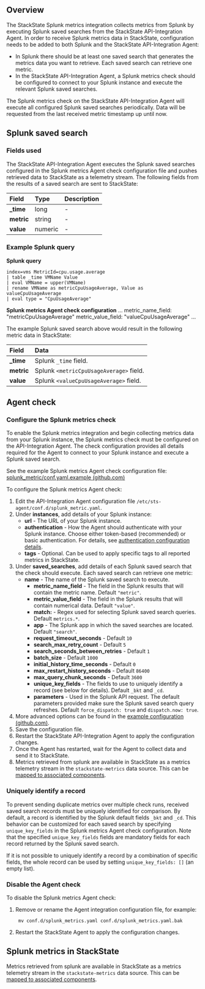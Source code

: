 ## Overview

The StackState Splunk metrics integration collects metrics from Splunk by executing Splunk saved searches from the StackState API-Integration Agent. In order to receive Splunk metrics data in StackState, configuration needs to be added to both Splunk and the StackState API-Integration Agent:

* In Splunk there should be at least one saved search that generates the metrics data you want to retrieve. Each saved search can retrieve one metric.
* In the StackState API-Integration Agent, a Splunk metrics check should be configured to connect to your Splunk instance and execute the relevant Splunk saved searches.

The Splunk metrics check on the StackState API-Integration Agent will execute all configured Splunk saved searches periodically. Data will be requested from the last received metric timestamp up until now.

## Splunk saved search

### Fields used

The StackState API-Integration Agent executes the Splunk saved searches configured in the Splunk metrics Agent check configuration file and pushes retrieved data to StackState as a telemetry stream. The following fields from the results of a saved search are sent to StackState:

| Field | Type | Description |
| :--- | :--- | :--- |
| **\_time** | long | - | Data collection timestamp, millis since epoch. |
| **metric** | string | - | The name of the metric. Taken from the configured `metric_name_field`. |
| **value** | numeric | - | The value of the metric. Taken from the configured `metric_value_field`. |

### Example Splunk query

**Splunk query**
```text
index=vms MetricId=cpu.usage.average
| table _time VMName Value    
| eval VMName = upper(VMName)
| rename VMName as metricCpuUsageAverage, Value as valueCpuUsageAverage
| eval type = "CpuUsageAverage"
```

**Splunk metrics Agent check configuration**
...
metric_name_field: "metricCpuUsageAverage"
metric_value_field: "valueCpuUsageAverage"
...

The example Splunk saved search above would result in the following metric data in StackState:

| Field | Data |
| :--- | :--- |
| **\_time** | Splunk `_time` field. |
| **metric** | Splunk `<metricCpuUsageAverage>` field. |
| **value** | Splunk `<valueCpuUsageAverage>` field. |

## Agent check

### Configure the Splunk metrics check

To enable the Splunk metrics integration and begin collecting metrics data from your Splunk instance, the Splunk metrics check must be configured on the API-Integration Agent. The check configuration provides all details required for the Agent to connect to your Splunk instance and execute a Splunk saved search.

See the example Splunk metrics Agent check configuration file: [splunk_metric/conf.yaml.example \(github.com\)](https://github.com/StackVista/sts-agent-integrations-core/blob/master/splunk_metric/conf.yaml.example)

To configure the Splunk metrics Agent check:

1. Edit the API-Integration Agent configuration file `/etc/sts-agent/conf.d/splunk_metric.yaml`.
2. Under **instances**, add details of your Splunk instance:
   * **url** - The URL of your Splunk instance.
   * **authentication** - How the Agent should authenticate with your Splunk instance. Choose either token-based (recommended) or basic authentication. For details, see [authentication configuration details](/stackpacks/integrations/splunk/splunk_stackpack.md#authentication).
   * **tags** - Optional. Can be used to apply specific tags to all reported metrics in StackState.
3. Under **saved_searches**, add details of each Splunk saved search that the check should execute. Each saved search can retrieve one metric: 
     * **name** - The name of the Splunk saved search to execute.
       * **metric_name_field** - The field in the Splunk results that will contain the metric name. Default `"metric"`.
       * **metric_value_field** - The field in the Splunk results that will contain numerical data. Default `"value"`.
       * **match:** - Regex used for selecting Splunk saved search queries. Default `metrics.*`.
       * **app** - The Splunk app in which the saved searches are located. Default `"search"`.
       * **request_timeout_seconds** - Default `10`
       * **search_max_retry_count** - Default `5`
       * **search_seconds_between_retries** - Default `1`
       * **batch_size** - Default `1000`
       * **initial_history_time_seconds** - Default `0`
       * **max_restart_history_seconds** - Default `86400`
       * **max_query_chunk_seconds** - Default `3600`
       * **unique_key_fields** - The fields to use to uniquely identify a record (see below for details). Default `_bkt` and `_cd`.
       * **parameters** - Used in the Splunk API request. The default parameters provided make sure the Splunk saved search query refreshes. Default `force_dispatch: true` and `dispatch.now: true`.
5. More advanced options can be found in the [example configuration \(github.com\)](https://github.com/StackVista/sts-agent-integrations-core/blob/master/splunk_metric/conf.yaml.example). 
4. Save the configuration file.
5. Restart the StackState API-Integration Agent to apply the configuration changes.
6. Once the Agent has restarted, wait for the Agent to collect data and send it to StackState.
7. Metrics retrieved from splunk are available in StackState as a metrics telemetry stream in the `stackstate-metrics` data source. This can be [mapped to associated components](/use/health-state-and-event-notifications/add-telemetry-to-element.md).

### Uniquely identify a record

To prevent sending duplicate metrics over multiple check runs, received saved search records must be uniquely identified for comparison. By default, a record is identified by the Splunk default fields `_bkt` and `_cd`. This behavior can be customized for each saved search by specifying `unique_key_fields` in the Splunk metrics Agent check configuration. Note that the specified `unique_key_fields` fields are mandatory fields for each record returned by the Splunk saved search. 

If it is not possible to uniquely identify a record by a combination of specific fields, the whole record can be used by setting `unique_key_fields: []` (an empty list).

### Disable the Agent check

To disable the Splunk metrics Agent check:

1. Remove or rename the Agent integration configuration file, for example:

   ```text
    mv conf.d/splunk_metrics.yaml conf.d/splunk_metrics.yaml.bak
   ```

2. Restart the StackState Agent to apply the configuration changes.

## Splunk metrics in StackState

Metrics retrieved from splunk are available in StackState as a metrics telemetry stream in the `stackstate-metrics` data source. This can be [mapped to associated components](/use/health-state-and-event-notifications/add-telemetry-to-element.md).